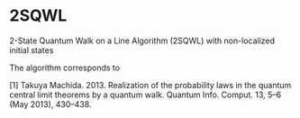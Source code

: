 # 2SQWL
2-State Quantum Walk on a Line Algorithm (2SQWL) with non-localized initial states

The algorithm corresponds to 

[1] Takuya Machida. 2013. Realization of the probability laws in the quantum central limit theorems by a quantum walk. Quantum Info. Comput. 13, 5–6 (May 2013), 430–438.
